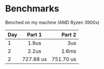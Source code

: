 # Benchmarks

Benched on my machine (AMD Ryzen 3900x)

| Day      |     Part 1    | Part 2     |
|----------|:-------------:|----------: |
| 1        |  1.9us        | 3us        |
| 2        |  2.2us        | 1.6ms      |
| 2        | 727.88 us     | 751.70 us  |